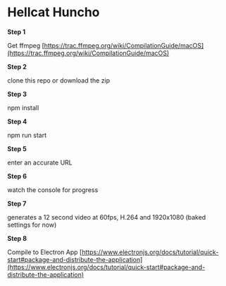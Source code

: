 # Hellcat Huncho

**Step 1**

Get ffmpeg
[https://trac.ffmpeg.org/wiki/CompilationGuide/macOS](https://trac.ffmpeg.org/wiki/CompilationGuide/macOS)

**Step 2**

clone this repo or download the zip

**Step 3**

npm install

**Step 4**

npm run start

**Step 5**

enter an accurate URL

**Step 6**

watch the console for progress

**Step 7**

generates a 12 second video at 60fps, H.264 and 1920x1080 (baked settings for now)

**Step 8**

Compile to Electron App 
[https://www.electronjs.org/docs/tutorial/quick-start#package-and-distribute-the-application](https://www.electronjs.org/docs/tutorial/quick-start#package-and-distribute-the-application)
